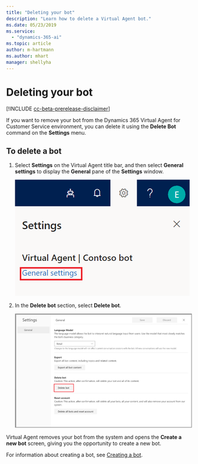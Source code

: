 ```yaml
---
title: "Deleting your bot"
description: "Learn how to delete a Virtual Agent bot."
ms.date: 05/23/2019
ms.service:
  - "dynamics-365-ai"
ms.topic: article
author: m-hartmann
ms.author: mhart
manager: shellyha
---
```


# Deleting your bot

[!INCLUDE [cc-beta-prerelease-disclaimer](../includes/cc-beta-prerelease-disclaimer.md)]

If you want to remove your bot from the Dynamics 365 Virtual Agent for Customer Service environment, you can delete it using the **Delete Bot** command on the **Settings** menu.

## To delete a bot

1. Select **Settings** on the Virtual Agent title bar, and then select **General settings** to display the **General** pane of the **Settings** window.

   ![Display General pane](media/general-settings.png)

2. In the **Delete bot** section, select **Delete bot**.

   ![Delete bot](media/delete-bot.png)

Virtual Agent removes your bot from the system and opens the **Create a new bot** screen, giving you the opportunity to create a new bot.

For information about creating a bot, see [Creating a bot](getting-started-create-bot.md).
